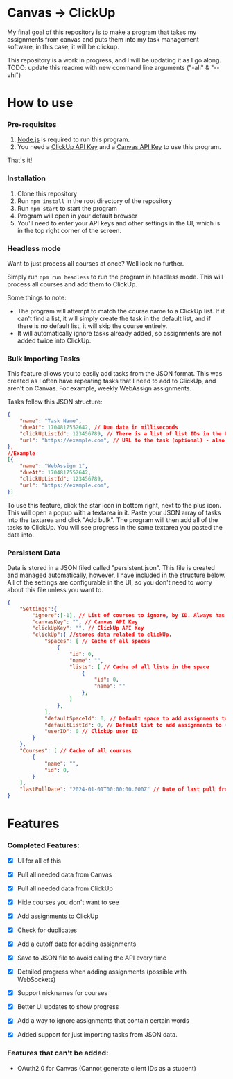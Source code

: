 # Canvas -> ClickUp

My final goal of this repository is to make a program that takes my assignments from canvas and puts them into my task management software, in this case, it will be clickup.

This repository is a work in progress, and I will be updating it as I go along.
TODO: update this readme with new command line arguments ("-all" & "--vhl")

# How to use 

### Pre-requisites
1. [Node.js](https://nodejs.org/en/) is required to run this program.
2. You need a [ClickUp API Key](https://docs.clickup.com/en/articles/1367130-getting-started-with-the-clickup-api) and a [Canvas API Key](https://community.canvaslms.com/t5/Student-Guide/How-do-I-manage-API-access-tokens-as-a-student/ta-p/273) to use this program.

That's it!
### Installation
1. Clone this repository
2. Run `npm install` in the root directory of the repository
3. Run `npm start` to start the program
4. Program will open in your default browser
5. You'll need to enter your API keys and other settings in the UI, which is in the top right corner of the screen.

### Headless mode
Want to just process all courses at once? Well look no further. 

Simply run `npm run headless` to run the program in headless mode. This will process all courses and add them to ClickUp.

Some things to note:
- The program will attempt to match the course name to a ClickUp list. If it can't find a list, it will simply create the task in the default list, and if there is no default list, it will skip the course entirely.
- It will automatically ignore tasks already added, so assignments are not added twice into ClickUp.


### Bulk Importing Tasks
This feature allows you to easily add tasks from the JSON format. This was created as I often have repeating tasks that I need to add to ClickUp, and aren't on Canvas. For example, weekly WebAssign assignments.

Tasks follow this JSON structure:
```json 
{
    "name": "Task Name",
    "dueAt": 1704817552642, // Due date in milliseconds
    "clickUpListId": 123456789, // There is a list of list IDs in the UI on the add tasks in bulk page.
    "url": "https://example.com", // URL to the task (optional) - also this just adds to the description, so you can technically add anything here
},
//Example
[{
    "name": "WebAssign 1",
    "dueAt": 1704817552642,
    "clickUpListId": 123456789,
    "url": "https://example.com",
}]
```
To use this feature, click the star icon in bottom right, next to the plus icon. This will open a popup with a textarea in it. Paste your JSON array of tasks into the textarea and click "Add bulk". The program will then add all of the tasks to ClickUp. You will see progress in the same textarea you pasted the data into.

### Persistent Data
Data is stored in a JSON filed called "persistent.json". This file is created and managed automatically, however, I have included in the structure below. All of the settings are configurable in the UI, so you don't need to worry about this file unless you want to.

```json
{
    "Settings":{
        "ignore":[-1], // List of courses to ignore, by ID. Always has -1 in it, this is done to avoid errors
        "canvasKey": "", // Canvas API Key
        "clickUpKey": "", // ClickUp API Key
        "clickUp":{ //stores data related to clickUp.
            "spaces": [ // Cache of all spaces
                {
                    "id": 0, 
                    "name": "", 
                    "lists": [ // Cache of all lists in the space
                        {
                            "id": 0,
                            "name": ""
                        },
                    ] 
                },
            ],
            "defaultSpaceId": 0, // Default space to add assignments to
            "defaultListId": 0, // Default list to add assignments to (unused right now)
            "userID": 0 // ClickUp user ID
        }
    },
    "Courses": [ // Cache of all courses
        {
            "name": "",
            "id": 0,
        }
    ],
    "lastPullDate": "2024-01-01T00:00:00.000Z" // Date of last pull from Canvas, used to determine if classes should be re-pulled from Canvas, default is every 30 days
}
```

# Features 
### Completed Features: 
- [x] UI for all of this
- [x] Pull all needed data from Canvas
- [x] Pull all needed data from ClickUp
- [x] Hide courses you don't want to see
- [x] Add assignments to ClickUp
- [x] Check for duplicates
- [x] Add a cutoff date for adding assignments
- [x] Save to JSON file to avoid calling the API every time
- [x] Detailed progress when adding assignments (possible with WebSockets)
- [x] Support nicknames for courses 
- [x] Better UI updates to show progress
- [x] Add a way to ignore assignments that contain certain words
- [x] Added support for just importing tasks from JSON data. 
  

### Features that can't be added:
- OAuth2.0 for Canvas (Cannot generate client IDs as a student)